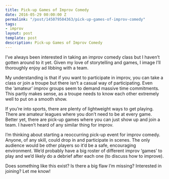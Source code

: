 ```yaml
---
title: Pick-up Games of Improv Comedy
date: 2016-05-29 00:00:00 Z
permalink: "/post/145079504363/pick-up-games-of-improv-comedy"
tags:
- improv
layout: post
template: post
description: Pick-up Games of Improv Comedy
---
```


<p>I’ve always been interested in taking an improv comedy class but I haven’t gotten around to it yet. Given my love of storytelling and games, I image I’ll thoroughly enjoy ad libbing with a team.</p><p>My understanding is that if you want to participate in improv, you can take a class or join a troupe but there isn’t a casual way of participating. Even the&nbsp;‘amateur’ improv groups seem to demand massive time commitments. This partly makes sense, as a troupe needs to know each other extremely well to put on a smooth show.</p><p>If you’re into sports, there are plenty of lightweight ways to get playing. There are amateur leagues where you don’t need to be at every game. Better yet, there are pick-up games where you can just show up and join a team. I haven’t heard of any similar thing for improv.</p><p>I’m thinking about starting a reoccurring pick-up event for improv comedy. Anyone, of any skill, could drop in and participate in scenes. The only audience would be other players so it’d be a safe, encouraging environment. We’d probably have a big roster of different improv&nbsp;‘games’ to play and we’d likely do a debrief after each one (to discuss how to improve).</p><p>Does something like this exist? Is there a big flaw I’m missing? Interested in joining? Let me know!</p>